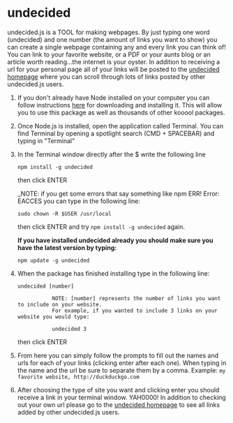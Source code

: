 # undecided
undecided.js is a TOOL for making webpages. By just typing one word (undecided) and one number (the amount of links you want to show) you can create a single webpage containing any and every link you can think of! You can link to your favorite website, or a PDF or your aunts blog or an article worth reading...the internet is your oyster. In addition to receiving a url for your personal page all of your links will be posted to the <a href="https://desolate-scrubland-97851.herokuapp.com/" target="_blank">undecided homepage</a> where you can scroll through lots of links posted by other undecided.js users.


1. If you don't already have Node installed on your computer you can follow instructions <a href="https://nodejs.org/en/" target="_blank">here</a> for downloading and installing it. This will allow you to use this package as well as thousands of other kooool packages.



2. Once Node.js is installed, open the application called Terminal. You can find Terminal by opening a spotlight search (CMD + SPACEBAR) and typing in "Terminal"




3. In the Terminal window directly after the $ write the following line

   ```npm install -g undecided```
   
   then click ENTER
   
   _NOTE: if you get some errors that say something like npm ERR! Error: EACCES you can type in the following line:
   
   ```sudo chown -R $USER /usr/local```
   
      then click ENTER and try `npm install -g undecided` again.
      
      
      **If you have installed undecided already you should make sure you have the latest version by typing:**
      
      
      ```npm update -g undecided```
    
      

4. When the package has finished installing type in the following line:

    ```undecided [number]```
    
                  NOTE: [number] represents the number of links you want to include on your website.
                  For example, if you wanted to include 3 links on your website you would type:

                  undecided 3
    
    then click ENTER






 5. From here you can simply follow the prompts to fill out the names and urls for each of your links (clicking enter after each one). When typing in the name and the url be sure to separate them by a comma.
    Example:
     ```my favorite website, http://duckduckgo.com```
     
     
     

 6. After choosing the type of site you want and clicking enter you should receive a link in your terminal window. YAH0000! In addition to checking out your own url please go to the <a href="https://desolate-scrubland-97851.herokuapp.com/" target="_blank">undecided homepage</a> to see all links added by other undecided.js users.
